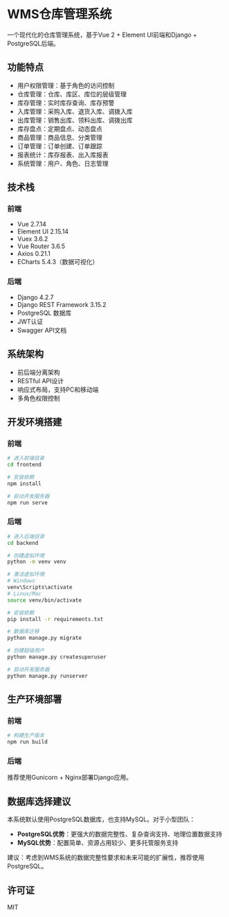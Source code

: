 # WMS仓库管理系统

一个现代化的仓库管理系统，基于Vue 2 + Element UI前端和Django + PostgreSQL后端。

## 功能特点

- 用户权限管理：基于角色的访问控制
- 仓库管理：仓库、库区、库位的层级管理
- 库存管理：实时库存查询、库存预警
- 入库管理：采购入库、退货入库、调拨入库
- 出库管理：销售出库、领料出库、调拨出库
- 库存盘点：定期盘点、动态盘点
- 商品管理：商品信息、分类管理
- 订单管理：订单创建、订单跟踪
- 报表统计：库存报表、出入库报表
- 系统管理：用户、角色、日志管理

## 技术栈

### 前端

- Vue 2.7.14
- Element UI 2.15.14
- Vuex 3.6.2
- Vue Router 3.6.5
- Axios 0.21.1
- ECharts 5.4.3（数据可视化）

### 后端

- Django 4.2.7
- Django REST Framework 3.15.2
- PostgreSQL 数据库
- JWT认证
- Swagger API文档

## 系统架构

- 前后端分离架构
- RESTful API设计
- 响应式布局，支持PC和移动端
- 多角色权限控制

## 开发环境搭建

### 前端

```bash
# 进入前端目录
cd frontend

# 安装依赖
npm install

# 启动开发服务器
npm run serve
```

### 后端

```bash
# 进入后端目录
cd backend

# 创建虚拟环境
python -m venv venv

# 激活虚拟环境
# Windows
venv\Scripts\activate
# Linux/Mac
source venv/bin/activate

# 安装依赖
pip install -r requirements.txt

# 数据库迁移
python manage.py migrate

# 创建超级用户
python manage.py createsuperuser

# 启动开发服务器
python manage.py runserver
```

## 生产环境部署

### 前端

```bash
# 构建生产版本
npm run build
```

### 后端

推荐使用Gunicorn + Nginx部署Django应用。

## 数据库选择建议

本系统默认使用PostgreSQL数据库，也支持MySQL。对于小型团队：

- **PostgreSQL优势**：更强大的数据完整性、复杂查询支持、地理位置数据支持
- **MySQL优势**：配置简单、资源占用较少、更多托管服务支持

建议：考虑到WMS系统的数据完整性要求和未来可能的扩展性，推荐使用PostgreSQL。

## 许可证

MIT 